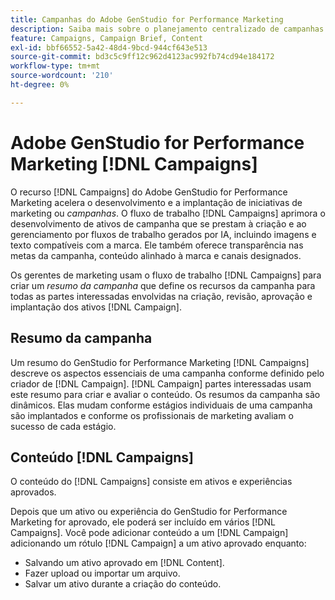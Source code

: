 ```yaml
---
title: Campanhas do Adobe GenStudio for Performance Marketing
description: Saiba mais sobre o planejamento centralizado de campanhas e a criação de resumos de campanha.
feature: Campaigns, Campaign Brief, Content
exl-id: bbf66552-5a42-48d4-9bcd-944cf643e513
source-git-commit: bd3c5c9ff12c962d4123ac992fb74cd94e184172
workflow-type: tm+mt
source-wordcount: '210'
ht-degree: 0%

---
```


# Adobe GenStudio for Performance Marketing [!DNL Campaigns]

O recurso [!DNL Campaigns] do Adobe GenStudio for Performance Marketing acelera o desenvolvimento e a implantação de iniciativas de marketing ou _campanhas_. O fluxo de trabalho [!DNL Campaigns] aprimora o desenvolvimento de ativos de campanha que se prestam à criação e ao gerenciamento por fluxos de trabalho gerados por IA, incluindo imagens e texto compatíveis com a marca. Ele também oferece transparência nas metas da campanha, conteúdo alinhado à marca e canais designados.

Os gerentes de marketing usam o fluxo de trabalho [!DNL Campaigns] para criar um _resumo da campanha_ que define os recursos da campanha para todas as partes interessadas envolvidas na criação, revisão, aprovação e implantação dos ativos [!DNL Campaign].

## Resumo da campanha

Um resumo do GenStudio for Performance Marketing [!DNL Campaigns] descreve os aspectos essenciais de uma campanha conforme definido pelo criador de [!DNL Campaign]. [!DNL Campaign] partes interessadas usam este resumo para criar e avaliar o conteúdo. Os resumos da campanha são dinâmicos. Elas mudam conforme estágios individuais de uma campanha são implantados e conforme os profissionais de marketing avaliam o sucesso de cada estágio.

## Conteúdo [!DNL Campaigns]

O conteúdo do [!DNL Campaigns] consiste em ativos e experiências aprovados.

Depois que um ativo ou experiência do GenStudio for Performance Marketing for aprovado, ele poderá ser incluído em vários [!DNL Campaigns]. Você pode adicionar conteúdo a um [!DNL Campaign] adicionando um rótulo [!DNL Campaign] a um ativo aprovado enquanto:

* Salvando um ativo aprovado em [!DNL Content].
* Fazer upload ou importar um arquivo.
* Salvar um ativo durante a criação do conteúdo.
